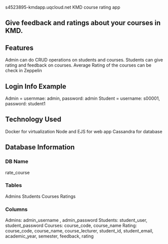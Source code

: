 s4523895-kmdapp.uqcloud.net
KMD course rating app

Give feedback and ratings about your courses in KMD.
---------------------
<h2>Features</h2>
    Admin can do CRUD operations on students and courses.
    Students can give rating and feedback on courses.
    Average Rating of the courses can be check in Zeppelin

<h2>Login Info Example</h2>
    Admin = usernmae: admin, password: admin
    Student = username: s00001, password: student1

<h2>Technology Used</h2>
    Docker for virtualization
    Node and EJS for web app
    Cassandra for database
   
<h2>Database Information</h2>
<h3>DB Name</h3>
    rate_course
    
<h3>Tables</h3> 
    Admins
    Students
    Courses
    Ratings

<h3>Columns</h3>
    Admins: admin_username , admin_password
    Students: student_user, student_password
    Courses: course_code, course_name
    Rating: course_code, course_name, course_lecturer, student_id, student_email, academic_year, semester, feedback, rating


	    
